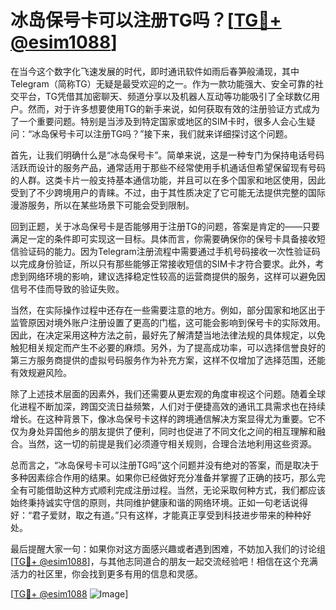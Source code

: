 # 冰岛保号卡可以注册TG吗？[[TG💪+ @esim1088](https://t.me/s/esim1088)]

在当今这个数字化飞速发展的时代，即时通讯软件如雨后春笋般涌现，其中Telegram（简称TG）无疑是最受欢迎的之一。作为一款功能强大、安全可靠的社交平台，TG凭借其加密聊天、频道分享以及机器人互动等功能吸引了全球数亿用户。然而，对于许多想要使用TG的新手来说，如何获取有效的注册验证方式成为了一个重要问题。特别是当涉及到特定国家或地区的SIM卡时，很多人会心生疑问：“冰岛保号卡可以注册TG吗？”接下来，我们就来详细探讨这个问题。

首先，让我们明确什么是“冰岛保号卡”。简单来说，这是一种专门为保持电话号码活跃而设计的服务产品，通常适用于那些不经常使用手机通话但希望保留现有号码的人群。这类卡片一般支持基本通信功能，并且可以在多个国家和地区使用，因此受到了不少跨境用户的青睐。不过，由于其性质决定了它可能无法提供完整的国际漫游服务，所以在某些场景下可能会受到限制。

回到正题，关于冰岛保号卡是否能够用于注册TG的问题，答案是肯定的——只要满足一定的条件即可实现这一目标。具体而言，你需要确保你的保号卡具备接收短信验证码的能力。因为Telegram注册流程中需要通过手机号码接收一次性验证码以完成身份验证，所以只有那些能够正常接收短信的SIM卡才符合要求。此外，考虑到网络环境的影响，建议选择稳定性较高的运营商提供的服务，这样可以避免因信号不佳而导致的验证失败。

当然，在实际操作过程中还存在一些需要注意的地方。例如，部分国家和地区出于监管原因对境外账户注册设置了更高的门槛，这可能会影响到保号卡的实际效用。因此，在决定采用这种方法之前，最好先了解清楚当地法律法规的具体规定，以免触犯相关规定而产生不必要的麻烦。另外，为了提高成功率，可以选择信誉良好的第三方服务商提供的虚拟号码服务作为补充方案，这样不仅增加了选择范围，还能有效规避风险。

除了上述技术层面的因素外，我们还需要从更宏观的角度审视这个问题。随着全球化进程不断加深，跨国交流日益频繁，人们对于便捷高效的通讯工具需求也在持续增长。在这种背景下，像冰岛保号卡这样的跨境通信解决方案显得尤为重要。它不仅为身处异国他乡的朋友提供了便利，同时也促进了不同文化之间的相互理解和融合。当然，这一切的前提是我们必须遵守相关规则，合理合法地利用这些资源。

总而言之，“冰岛保号卡可以注册TG吗”这个问题并没有绝对的答案，而是取决于多种因素综合作用的结果。如果你已经做好充分准备并掌握了正确的技巧，那么完全有可能借助这种方式顺利完成注册过程。当然，无论采取何种方式，我们都应该始终秉持诚实守信的原则，共同维护健康和谐的网络环境。正如一句老话说得好：“君子爱财，取之有道。”只有这样，才能真正享受到科技进步带来的种种好处。

最后提醒大家一句：如果你对这方面感兴趣或者遇到困难，不妨加入我们的讨论组[[TG💪+ @esim1088](https://t.me/s/esim1088)]，与其他志同道合的朋友一起交流经验吧！相信在这个充满活力的社区里，你会找到更多有用的信息和灵感。

[[TG💪+ @esim1088](https://t.me/s/esim1088) ![Image](https://i.postimg.cc/4NQfJmqS/Snipaste-2025-05-13-00-14-12.png)]